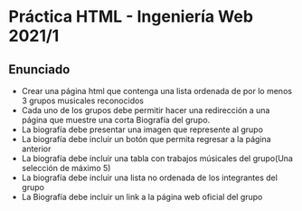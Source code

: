 # Práctica HTML - Ingeniería Web 2021/1

## Enunciado

- Crear una página html que contenga una lista ordenada de por lo menos 3 grupos
  musicales reconocidos
- Cada uno de los grupos debe permitir hacer una redirección a una página que
  muestre una corta Biografía del grupo.
- La biografía debe presentar una imagen que represente al grupo
- La biografía debe incluir un botón que permita regresar a la página anterior
- La biografía debe incluir una tabla con trabajos músicales del grupo(Una selección
  de máximo 5)
- La biografía debe incluir una lista no ordenada de los integrantes del grupo
- La Biografía debe incluir un link a la página web oficial del grupo
